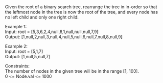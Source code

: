 #  

Given the root of a binary search tree, rearrange the tree in in-order so that the leftmost node in the tree is now the root of the tree, and every node has no left child and only one right child.  

Example 1:  
Input: root = [5,3,6,2,4,null,8,1,null,null,null,7,9]  
Output: [1,null,2,null,3,null,4,null,5,null,6,null,7,null,8,null,9]  

Example 2:  
Input: root = [5,1,7]  
Output: [1,null,5,null,7]  

Constraints:  
The number of nodes in the given tree will be in the range [1, 100].  
0 <= Node.val <= 1000  